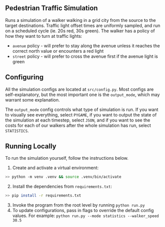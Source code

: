 ## Pedestrian Traffic Simulation

Runs a simulation of a walker walking in a grid city from the source to the target destinations.
Traffic light offset times are uniformly sampled, and run on a scheduled cycle (ie. 20s red, 30s green).
The walker has a policy of how they want to turn at traffic lights:

- `avenue` policy - will prefer to stay along the avenue unless it reaches the correct north value or encounters a red light
- `street` policy - will prefer to cross the avenue first if the avenue light is green 

## Configuring

All the simulation configs are located at `src/config.py`. 
Most configs are self-explanatory, but the most important one is the `output_mode`, 
which may warrant some explanation. 

The `output_mode` config controls what type of 
simulation is run. If you want to visually see everything, select `PYGAME`, if you 
want to output the state of the simulation at each timestep, select `JSON`, and if 
you want to see the costs for each of our walkers after the whole simulation has 
run, select `STATISTICS`.

## Running Locally

To run the simulation yourself, follow the instructions below.

1. Create and activate a virtual environment:

```bash
>> python -m venv .venv && source .venv/bin/activate
```
2. Install the dependencies from `requirements.txt`:

```bash
>> pip install -r requirements.txt
``` 
3. Invoke the program from the root level by running `python run.py`
4. To update configurations, pass in flags to override the default config values. For example: `python run.py --mode statistics --walker_speed 30.5`
